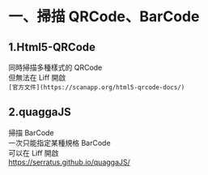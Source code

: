 # 一、掃描 QRCode、BarCode

## **1.Html5-QRCode**<br>

同時掃描多種樣式的 QRCode<br>
但無法在 Liff 開啟<br>
`[官方文件](https://scanapp.org/html5-qrcode-docs/)`<br>

## **2.quaggaJS**<br>

掃描 BarCode<br>
一次只能指定某種規格 BarCode<br>
可以在 Liff 開啟<br>
https://serratus.github.io/quaggaJS/<br>
